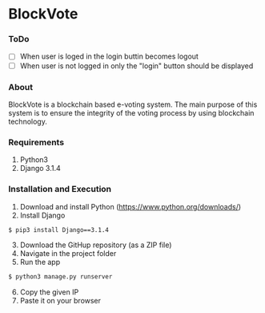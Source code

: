 # BlockVote

### ToDo

- [ ] When user is loged in the login buttin becomes logout
- [ ] When user is not logged in only the "login" button should be displayed

### About

BlockVote is a blockchain based e-voting system. The main purpose of this system is to ensure the integrity of the voting process by using blockchain technology.

### Requirements 

1. Python3
2. Django 3.1.4

### Installation and Execution

1. Download and install Python (https://www.python.org/downloads/)
2. Install Django

```sh
$ pip3 install Django==3.1.4
```
3. Download the GitHup repository (as a ZIP file)
4. Navigate in the project folder
5. Run the app

```sh
$ python3 manage.py runserver
```

6. Copy the given IP
7. Paste it on your browser
